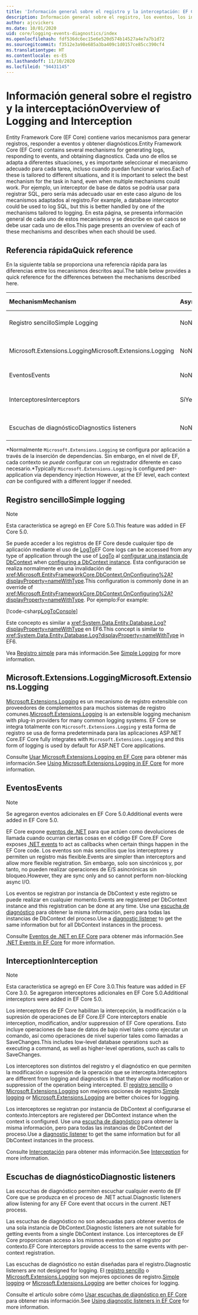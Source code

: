 ```yaml
---
title: 'Información general sobre el registro y la interceptación: EF Core'
description: Información general sobre el registro, los eventos, los interceptores y el diagnóstico de EF Core
author: ajcvickers
ms.date: 10/01/2020
uid: core/logging-events-diagnostics/index
ms.openlocfilehash: fdf536dc6ec15e6e520d574b14527a4e7a7b1d72
ms.sourcegitcommit: f3512e3a98e685a3ba409c1d0157ce85cc390cf4
ms.translationtype: HT
ms.contentlocale: es-ES
ms.lasthandoff: 11/10/2020
ms.locfileid: "94431145"
---
```

# <a name="overview-of-logging-and-interception"></a><span data-ttu-id="cb3a1-103">Información general sobre el registro y la interceptación</span><span class="sxs-lookup"><span data-stu-id="cb3a1-103">Overview of Logging and Interception</span></span>

<span data-ttu-id="cb3a1-104">Entity Framework Core (EF Core) contiene varios mecanismos para generar registros, responder a eventos y obtener diagnósticos.</span><span class="sxs-lookup"><span data-stu-id="cb3a1-104">Entity Framework Core (EF Core) contains several mechanisms for generating logs, responding to events, and obtaining diagnostics.</span></span> <span data-ttu-id="cb3a1-105">Cada uno de ellos se adapta a diferentes situaciones, y es importante seleccionar el mecanismo adecuado para cada tarea, incluso cuando puedan funcionar varios.</span><span class="sxs-lookup"><span data-stu-id="cb3a1-105">Each of these is tailored to different situations, and it is important to select the best mechanism for the task in hand, even when multiple mechanisms could work.</span></span> <span data-ttu-id="cb3a1-106">Por ejemplo, un interceptor de base de datos se podría usar para registrar SQL, pero sería más adecuado usar en este caso alguno de los mecanismos adaptados al registro.</span><span class="sxs-lookup"><span data-stu-id="cb3a1-106">For example, a database interceptor could be used to log SQL, but this is better handled by one of the mechanisms tailored to logging.</span></span> <span data-ttu-id="cb3a1-107">En esta página, se presenta información general de cada uno de estos mecanismos y se describe en qué casos se debe usar cada uno de ellos.</span><span class="sxs-lookup"><span data-stu-id="cb3a1-107">This page presents an overview of each of these mechanisms and describes when each should be used.</span></span>

## <a name="quick-reference"></a><span data-ttu-id="cb3a1-108">Referencia rápida</span><span class="sxs-lookup"><span data-stu-id="cb3a1-108">Quick reference</span></span>

<span data-ttu-id="cb3a1-109">En la siguiente tabla se proporciona una referencia rápida para las diferencias entre los mecanismos descritos aquí.</span><span class="sxs-lookup"><span data-stu-id="cb3a1-109">The table below provides a quick reference for the differences between the mechanisms described here.</span></span>

| <span data-ttu-id="cb3a1-110">Mechanism</span><span class="sxs-lookup"><span data-stu-id="cb3a1-110">Mechanism</span></span> |  <span data-ttu-id="cb3a1-111">Async</span><span class="sxs-lookup"><span data-stu-id="cb3a1-111">Async</span></span> | <span data-ttu-id="cb3a1-112">Ámbito</span><span class="sxs-lookup"><span data-stu-id="cb3a1-112">Scope</span></span> | <span data-ttu-id="cb3a1-113">Registrado</span><span class="sxs-lookup"><span data-stu-id="cb3a1-113">Registered</span></span> | <span data-ttu-id="cb3a1-114">Uso previsto</span><span class="sxs-lookup"><span data-stu-id="cb3a1-114">Intended use</span></span>
|:----------|--------|-------|------------|-------------
| <span data-ttu-id="cb3a1-115">Registro sencillo</span><span class="sxs-lookup"><span data-stu-id="cb3a1-115">Simple Logging</span></span> | <span data-ttu-id="cb3a1-116">No</span><span class="sxs-lookup"><span data-stu-id="cb3a1-116">No</span></span> | <span data-ttu-id="cb3a1-117">Por contexto</span><span class="sxs-lookup"><span data-stu-id="cb3a1-117">Per context</span></span> | <span data-ttu-id="cb3a1-118">Configuración en contexto</span><span class="sxs-lookup"><span data-stu-id="cb3a1-118">Context configuration</span></span> | <span data-ttu-id="cb3a1-119">Registro del tiempo de desarrollo</span><span class="sxs-lookup"><span data-stu-id="cb3a1-119">Development-time logging</span></span>
| <span data-ttu-id="cb3a1-120">Microsoft.Extensions.Logging</span><span class="sxs-lookup"><span data-stu-id="cb3a1-120">Microsoft.Extensions.Logging</span></span> | <span data-ttu-id="cb3a1-121">No</span><span class="sxs-lookup"><span data-stu-id="cb3a1-121">No</span></span> | <span data-ttu-id="cb3a1-122">Por contexto\*</span><span class="sxs-lookup"><span data-stu-id="cb3a1-122">Per context\*</span></span> | <span data-ttu-id="cb3a1-123">D.I.</span><span class="sxs-lookup"><span data-stu-id="cb3a1-123">D.I.</span></span> <span data-ttu-id="cb3a1-124">o configuración en contexto</span><span class="sxs-lookup"><span data-stu-id="cb3a1-124">or context configuration</span></span> | <span data-ttu-id="cb3a1-125">Registro de producción</span><span class="sxs-lookup"><span data-stu-id="cb3a1-125">Production logging</span></span>
| <span data-ttu-id="cb3a1-126">Eventos</span><span class="sxs-lookup"><span data-stu-id="cb3a1-126">Events</span></span> | <span data-ttu-id="cb3a1-127">No</span><span class="sxs-lookup"><span data-stu-id="cb3a1-127">No</span></span> | <span data-ttu-id="cb3a1-128">Por contexto</span><span class="sxs-lookup"><span data-stu-id="cb3a1-128">Per context</span></span> | <span data-ttu-id="cb3a1-129">Cualquier momento</span><span class="sxs-lookup"><span data-stu-id="cb3a1-129">Any time</span></span> | <span data-ttu-id="cb3a1-130">Reacción a eventos de EF</span><span class="sxs-lookup"><span data-stu-id="cb3a1-130">Reacting to EF events</span></span>
| <span data-ttu-id="cb3a1-131">Interceptores</span><span class="sxs-lookup"><span data-stu-id="cb3a1-131">Interceptors</span></span> | <span data-ttu-id="cb3a1-132">Sí</span><span class="sxs-lookup"><span data-stu-id="cb3a1-132">Yes</span></span> | <span data-ttu-id="cb3a1-133">Por contexto</span><span class="sxs-lookup"><span data-stu-id="cb3a1-133">Per context</span></span> | <span data-ttu-id="cb3a1-134">Configuración en contexto</span><span class="sxs-lookup"><span data-stu-id="cb3a1-134">Context configuration</span></span> | <span data-ttu-id="cb3a1-135">Manipulación de operaciones EF</span><span class="sxs-lookup"><span data-stu-id="cb3a1-135">Manipulating EF operations</span></span>
| <span data-ttu-id="cb3a1-136">Escuchas de diagnóstico</span><span class="sxs-lookup"><span data-stu-id="cb3a1-136">Diagnostics listeners</span></span> | <span data-ttu-id="cb3a1-137">No</span><span class="sxs-lookup"><span data-stu-id="cb3a1-137">No</span></span> | <span data-ttu-id="cb3a1-138">Proceso</span><span class="sxs-lookup"><span data-stu-id="cb3a1-138">Process</span></span> | <span data-ttu-id="cb3a1-139">Globalmente</span><span class="sxs-lookup"><span data-stu-id="cb3a1-139">Globally</span></span> | <span data-ttu-id="cb3a1-140">Diagnósticos de aplicaciones</span><span class="sxs-lookup"><span data-stu-id="cb3a1-140">Application diagnostics</span></span>

<span data-ttu-id="cb3a1-141">\*Normalmente `Microsoft.Extensions.Logging` se configura por aplicación a través de la inserción de dependencias. Sin embargo, en el nivel de EF, cada contexto se _puede_ configurar con un registrador diferente en caso necesario.</span><span class="sxs-lookup"><span data-stu-id="cb3a1-141">\*Typically `Microsoft.Extensions.Logging` is configured per-application via dependency injection However, at the EF level, each context _can_ be configured with a different logger if needed.</span></span>

## <a name="simple-logging"></a><span data-ttu-id="cb3a1-142">Registro sencillo</span><span class="sxs-lookup"><span data-stu-id="cb3a1-142">Simple logging</span></span>

> [!NOTE]
> <span data-ttu-id="cb3a1-143">Esta característica se agregó en EF Core 5.0.</span><span class="sxs-lookup"><span data-stu-id="cb3a1-143">This feature was added in EF Core 5.0.</span></span>

<span data-ttu-id="cb3a1-144">Se puede acceder a los registros de EF Core desde cualquier tipo de aplicación mediante el uso de [LogTo](https://github.com/dotnet/efcore/blob/ec3df8fd7e4ea4ebeebfa747619cef37b23ab2c6/src/EFCore/DbContextOptionsBuilder.cs#L135)</span><span class="sxs-lookup"><span data-stu-id="cb3a1-144">EF Core logs can be accessed from any type of application through the use of [LogTo](https://github.com/dotnet/efcore/blob/ec3df8fd7e4ea4ebeebfa747619cef37b23ab2c6/src/EFCore/DbContextOptionsBuilder.cs#L135)</span></span> <!-- Issue #2748 <xref:Microsoft.EntityFrameworkCore.DbContextOptionsBuilder.LogTo%2A> --> <span data-ttu-id="cb3a1-145">al [configurar una instancia de DbContext](xref:core/dbcontext-configuration/index).</span><span class="sxs-lookup"><span data-stu-id="cb3a1-145">when [configuring a DbContext instance](xref:core/dbcontext-configuration/index).</span></span> <span data-ttu-id="cb3a1-146">Esta configuración se realiza normalmente en una invalidación de <xref:Microsoft.EntityFrameworkCore.DbContext.OnConfiguring%2A?displayProperty=nameWithType>.</span><span class="sxs-lookup"><span data-stu-id="cb3a1-146">This configuration is commonly done in an override of <xref:Microsoft.EntityFrameworkCore.DbContext.OnConfiguring%2A?displayProperty=nameWithType>.</span></span> <span data-ttu-id="cb3a1-147">Por ejemplo:</span><span class="sxs-lookup"><span data-stu-id="cb3a1-147">For example:</span></span>

<!--
    protected override void OnConfiguring(DbContextOptionsBuilder optionsBuilder)
        => optionsBuilder.LogTo(Console.WriteLine);
-->
[!code-csharp[LogToConsole](../../../samples/core/Miscellaneous/Logging/SimpleLogging/Program.cs?name=LogToConsole)]

<span data-ttu-id="cb3a1-148">Este concepto es similar a <xref:System.Data.Entity.Database.Log?displayProperty=nameWithType> en EF6.</span><span class="sxs-lookup"><span data-stu-id="cb3a1-148">This concept is similar to <xref:System.Data.Entity.Database.Log?displayProperty=nameWithType> in EF6.</span></span>

<span data-ttu-id="cb3a1-149">Vea [Registro simple](xref:core/logging-events-diagnostics/simple-logging) para más información.</span><span class="sxs-lookup"><span data-stu-id="cb3a1-149">See [Simple Logging](xref:core/logging-events-diagnostics/simple-logging) for more information.</span></span>

## <a name="microsoftextensionslogging"></a><span data-ttu-id="cb3a1-150">Microsoft.Extensions.Logging</span><span class="sxs-lookup"><span data-stu-id="cb3a1-150">Microsoft.Extensions.Logging</span></span>

<span data-ttu-id="cb3a1-151">[Microsoft.Extensions.Logging](/dotnet/core/extensions/logging) es un mecanismo de registro extensible con proveedores de complementos para muchos sistemas de registro comunes.</span><span class="sxs-lookup"><span data-stu-id="cb3a1-151">[Microsoft.Extensions.Logging](/dotnet/core/extensions/logging) is an extensible logging mechanism with plug-in providers for many common logging systems.</span></span> <span data-ttu-id="cb3a1-152">EF Core se integra totalmente con `Microsoft.Extensions.Logging` y esta forma de registro se usa de forma predeterminada para las aplicaciones ASP.NET Core.</span><span class="sxs-lookup"><span data-stu-id="cb3a1-152">EF Core fully integrates with `Microsoft.Extensions.Logging` and this form of logging is used by default for ASP.NET Core applications.</span></span>

<span data-ttu-id="cb3a1-153">Consulte [Usar Microsoft.Extensions.Logging en EF Core](xref:core/logging-events-diagnostics/extensions-logging) para obtener más información.</span><span class="sxs-lookup"><span data-stu-id="cb3a1-153">See [Using Microsoft.Extensions.Logging in EF Core](xref:core/logging-events-diagnostics/extensions-logging) for more information.</span></span>

## <a name="events"></a><span data-ttu-id="cb3a1-154">Eventos</span><span class="sxs-lookup"><span data-stu-id="cb3a1-154">Events</span></span>

> [!NOTE]
> <span data-ttu-id="cb3a1-155">Se agregaron eventos adicionales en EF Core 5.0.</span><span class="sxs-lookup"><span data-stu-id="cb3a1-155">Additional events were added in EF Core 5.0.</span></span>

<span data-ttu-id="cb3a1-156">EF Core expone [eventos de .NET](/dotnet/standard/events/) para que actúen como devoluciones de llamada cuando ocurran ciertas cosas en el código EF Core.</span><span class="sxs-lookup"><span data-stu-id="cb3a1-156">EF Core exposes [.NET events](/dotnet/standard/events/) to act as callbacks when certain things happen in the EF Core code.</span></span> <span data-ttu-id="cb3a1-157">Los eventos son más sencillos que los interceptores y permiten un registro más flexible.</span><span class="sxs-lookup"><span data-stu-id="cb3a1-157">Events are simpler than interceptors and allow more flexible registration.</span></span> <span data-ttu-id="cb3a1-158">Sin embargo, solo son sincrónicos y, por tanto, no pueden realizar operaciones de E/S asincrónicas sin bloqueo.</span><span class="sxs-lookup"><span data-stu-id="cb3a1-158">However, they are sync only and so cannot perform non-blocking async I/O.</span></span>

<span data-ttu-id="cb3a1-159">Los eventos se registran por instancia de DbContext y este registro se puede realizar en cualquier momento.</span><span class="sxs-lookup"><span data-stu-id="cb3a1-159">Events are registered per DbContext instance and this registration can be done at any time.</span></span> <span data-ttu-id="cb3a1-160">Use una [escucha de diagnóstico](xref:core/logging-events-diagnostics/diagnostic-listeners) para obtener la misma información, pero para todas las instancias de DbContext del proceso.</span><span class="sxs-lookup"><span data-stu-id="cb3a1-160">Use a [diagnostic listener](xref:core/logging-events-diagnostics/diagnostic-listeners) to get the same information but for all DbContext instances in the process.</span></span>

<span data-ttu-id="cb3a1-161">Consulte [Eventos de .NET en EF Core](xref:core/logging-events-diagnostics/events) para obtener más información.</span><span class="sxs-lookup"><span data-stu-id="cb3a1-161">See [.NET Events in EF Core](xref:core/logging-events-diagnostics/events) for more information.</span></span>

## <a name="interception"></a><span data-ttu-id="cb3a1-162">Interception</span><span class="sxs-lookup"><span data-stu-id="cb3a1-162">Interception</span></span>

> [!NOTE]
> <span data-ttu-id="cb3a1-163">Esta característica se agregó en EF Core 3.0.</span><span class="sxs-lookup"><span data-stu-id="cb3a1-163">This feature was added in EF Core 3.0.</span></span> <span data-ttu-id="cb3a1-164">Se agregaron interceptores adicionales en EF Core 5.0.</span><span class="sxs-lookup"><span data-stu-id="cb3a1-164">Additional interceptors were added in EF Core 5.0.</span></span>

<span data-ttu-id="cb3a1-165">Los interceptores de EF Core habilitan la intercepción, la modificación o la supresión de operaciones de EF Core.</span><span class="sxs-lookup"><span data-stu-id="cb3a1-165">EF Core interceptors enable interception, modification, and/or suppression of EF Core operations.</span></span> <span data-ttu-id="cb3a1-166">Esto incluye operaciones de base de datos de bajo nivel tales como ejecutar un comando, así como operaciones de nivel superior tales como llamadas a SaveChanges.</span><span class="sxs-lookup"><span data-stu-id="cb3a1-166">This includes low-level database operations such as executing a command, as well as higher-level operations, such as calls to SaveChanges.</span></span>

<span data-ttu-id="cb3a1-167">Los interceptores son distintos del registro y el diagnóstico en que permiten la modificación o supresión de la operación que se intercepta.</span><span class="sxs-lookup"><span data-stu-id="cb3a1-167">Interceptors are different from logging and diagnostics in that they allow modification or suppression of the operation being intercepted.</span></span> <span data-ttu-id="cb3a1-168">El [registro sencillo](xref:core/logging-events-diagnostics/simple-logging) o [Microsoft.Extensions.Logging](xref:core/logging-events-diagnostics/extensions-logging) son mejores opciones de registro.</span><span class="sxs-lookup"><span data-stu-id="cb3a1-168">[Simple logging](xref:core/logging-events-diagnostics/simple-logging) or [Microsoft.Extensions.Logging](xref:core/logging-events-diagnostics/extensions-logging) are better choices for logging.</span></span>

<span data-ttu-id="cb3a1-169">Los interceptores se registran por instancia de DbContext al configurarse el contexto.</span><span class="sxs-lookup"><span data-stu-id="cb3a1-169">Interceptors are registered per DbContext instance when the context is configured.</span></span> <span data-ttu-id="cb3a1-170">Use una [escucha de diagnóstico](xref:core/logging-events-diagnostics/diagnostic-listeners) para obtener la misma información, pero para todas las instancias de DbContext del proceso.</span><span class="sxs-lookup"><span data-stu-id="cb3a1-170">Use a [diagnostic listener](xref:core/logging-events-diagnostics/diagnostic-listeners) to get the same information but for all DbContext instances in the process.</span></span>

<span data-ttu-id="cb3a1-171">Consulte [Interceptación](xref:core/logging-events-diagnostics/interceptors) para obtener más información.</span><span class="sxs-lookup"><span data-stu-id="cb3a1-171">See [Interception](xref:core/logging-events-diagnostics/interceptors) for more information.</span></span>

## <a name="diagnostic-listeners"></a><span data-ttu-id="cb3a1-172">Escuchas de diagnóstico</span><span class="sxs-lookup"><span data-stu-id="cb3a1-172">Diagnostic listeners</span></span>

<span data-ttu-id="cb3a1-173">Las escuchas de diagnóstico permiten escuchar cualquier evento de EF Core que se produzca en el proceso de .NET actual.</span><span class="sxs-lookup"><span data-stu-id="cb3a1-173">Diagnostic listeners allow listening for any EF Core event that occurs in the current .NET process.</span></span>

<span data-ttu-id="cb3a1-174">Las escuchas de diagnóstico no son adecuadas para obtener eventos de una sola instancia de DbContext.</span><span class="sxs-lookup"><span data-stu-id="cb3a1-174">Diagnostic listeners are not suitable for getting events from a single DbContext instance.</span></span> <span data-ttu-id="cb3a1-175">Los interceptores de EF Core proporcionan acceso a los mismos eventos con el registro por contexto.</span><span class="sxs-lookup"><span data-stu-id="cb3a1-175">EF Core interceptors provide access to the same events with per-context registration.</span></span>

<span data-ttu-id="cb3a1-176">Las escuchas de diagnóstico no están diseñadas para el registro.</span><span class="sxs-lookup"><span data-stu-id="cb3a1-176">Diagnostic listeners are not designed for logging.</span></span> <span data-ttu-id="cb3a1-177">El [registro sencillo](xref:core/logging-events-diagnostics/simple-logging) o [Microsoft.Extensions.Logging](xref:core/logging-events-diagnostics/extensions-logging) son mejores opciones de registro.</span><span class="sxs-lookup"><span data-stu-id="cb3a1-177">[Simple logging](xref:core/logging-events-diagnostics/simple-logging) or [Microsoft.Extensions.Logging](xref:core/logging-events-diagnostics/extensions-logging) are better choices for logging.</span></span>

<span data-ttu-id="cb3a1-178">Consulte el artículo sobre cómo [Usar escuchas de diagnóstico en EF Core](xref:core/logging-events-diagnostics/diagnostic-listeners) para obtener más información.</span><span class="sxs-lookup"><span data-stu-id="cb3a1-178">See [Using diagnostic listeners in EF Core](xref:core/logging-events-diagnostics/diagnostic-listeners) for more information.</span></span>
